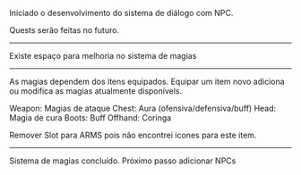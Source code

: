 Iniciado o desenvolvimento do sistema de diálogo com NPC.

Quests serão feitas no futuro.

----

Existe espaço para melhoria no sistema de magias

--------

As magias dependem dos itens equipados. Equipar um item novo adiciona ou modifica as magias atualmente disponívels.

Weapon: Magias de ataque
Chest: Aura (ofensiva/defensiva/buff)
Head: Magia de cura
Boots: Buff
Offhand: Coringa

Remover Slot para ARMS pois não encontrei icones para este item.

--------
Sistema de magias concluído. Próximo passo adicionar NPCs
